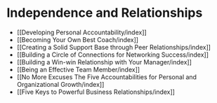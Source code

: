 # Independence and Relationships

- [[Developing Personal Accountability/index]]
- [[Becoming Your Own Best Coach/index]]
- [[Creating a Solid Support Base through Peer Relationships/index]]
- [[Building a Circle of Connections for Networking Success/index]]
- [[Building a Win-win Relationship with Your Manager/index]]
- [[Being an Effective Team Member/index]]
- [[No More Excuses The Five Accountabilities for Personal and Organizational Growth/index]]
- [[Five Keys to Powerful Business Relationships/index]]
